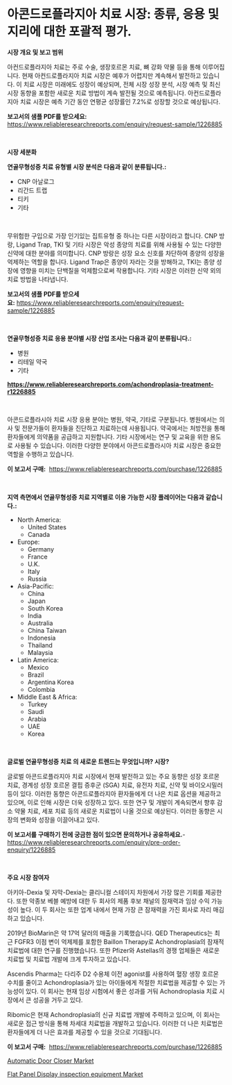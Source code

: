 <p><h1>아콘드로플라지아 치료 시장: 종류, 응용 및 지리에 대한 포괄적 평가.</h1></p><p><strong>시장 개요 및 보고 범위</strong></p>
<p><p>아컨드로플라지아 치료는 주로 수술, 생장호르몬 치료, 뼈 강화 약물 등을 통해 이루어집니다. 현재 아컨드로플라지아 치료 시장은 예후가 어렵지만 계속해서 발전하고 있습니다. 이 치료 시장은 미래에도 성장이 예상되며, 전체 시장 성장 분석, 시장 예측 및 최신 시장 동향을 포함한 새로운 치료 방법이 계속 발전될 것으로 예측됩니다. 아컨드로플라지아 치료 시장은 예측 기간 동안 연평균 성장률인 7.2%로 성장할 것으로 예상됩니다.</p></p>
<p><strong>보고서의 샘플 PDF를 받으세요:</strong> <a href="https://www.reliableresearchreports.com/enquiry/request-sample/1226885">https://www.reliableresearchreports.com/enquiry/request-sample/1226885</a></p>
<p>&nbsp;</p>
<p><strong>시장 세분화</strong></p>
<p><strong>연골무형성증 치료 유형별 시장 분석은 다음과 같이 분류됩니다.:</strong></p>
<p><ul><li>CNP 아날로그</li><li>리간드 트랩</li><li>티키</li><li>기타</li></ul></p>
<p>&nbsp;</p>
<p><p>무위험한 구입으로 가장 인기있는 집트유형 중 하나는 다른 시장이라고 합니다. CNP 방랑, Ligand Trap, TKI 및 기타 시장은 악성 종양의 치료를 위해 사용될 수 있는 다양한 신약에 대한 분야를 의미합니다. CNP 방랑은 성장 요소 신호를 차단하여 종양의 성장을 억제하는 역할을 합니다. Ligand Trap은 종양이 자라는 것을 방해하고, TKI는 종양 성장에 영향을 미치는 단백질을 억제함으로써 작용합니다. 기타 시장은 이러한 신약 외의 치료 방법을 나타냅니다.</p></p>
<p><strong>보고서의 샘플 PDF를 받으세요:</strong>&nbsp;<a href="https://www.reliableresearchreports.com/enquiry/request-sample/1226885">https://www.reliableresearchreports.com/enquiry/request-sample/1226885</a></p>
<p>&nbsp;</p>
<p><strong> 연골무형성증 치료 응용 분야별 시장 산업 조사는 다음과 같이 분류됩니다.:</strong></p>
<p><ul><li>병원</li><li>리테일 약국</li><li>기타</li></ul></p>
<p><strong><a href="https://www.reliableresearchreports.com/achondroplasia-treatment-r1226885">https://www.reliableresearchreports.com/achondroplasia-treatment-r1226885</a></strong></p>
<p>&nbsp;</p>
<p><p>아콘드로플라시아 치료 시장 응용 분야는 병원, 약국, 기타로 구분됩니다. 병원에서는 의사 및 전문가들이 환자들을 진단하고 치료하는데 사용됩니다. 약국에서는 처방전을 통해 환자들에게 의약품을 공급하고 지원합니다. 기타 시장에서는 연구 및 교육을 위한 용도로 사용될 수 있습니다. 이러한 다양한 분야에서 아콘드로플라시아 치료 시장은 중요한 역할을 수행하고 있습니다.</p></p>
<p><strong>이 보고서 구매:</strong>&nbsp; <a href="https://www.reliableresearchreports.com/purchase/1226885">https://www.reliableresearchreports.com/purchase/1226885</a></p>
<p>&nbsp;</p>
<p><strong>지역 측면에서 연골무형성증 치료 지역별로 이용 가능한 시장 플레이어는 다음과 같습니다.:</strong></p>
<p><ul>
    <li>
        North America:
        <ul>
            <li>United States</li>
            <li>Canada</li>
        </ul>
    </li>
    <li>
        Europe:
        <ul>
            <li>Germany</li>
            <li>France</li>
            <li>U.K.</li>
            <li>Italy</li>
            <li>Russia</li>
        </ul>
    </li>
    <li>
        Asia-Pacific:
        <ul>
            <li>China</li>
            <li>Japan</li>
            <li>South Korea</li>
            <li>India</li>
            <li>Australia</li>
            <li>China Taiwan</li>
            <li>Indonesia</li>
            <li>Thailand</li>
            <li>Malaysia</li>
        </ul>
    </li>
    <li>
        Latin America:
        <ul>
            <li>Mexico</li>
            <li>Brazil</li>
            <li>Argentina Korea</li>
            <li>Colombia</li>
        </ul>
    </li>
    <li>
        Middle East & Africa:
        <ul>
            <li>Turkey</li>
            <li>Saudi</li>
            <li>Arabia</li>
            <li>UAE</li>
            <li>Korea</li>
        </ul>
    </li>
    </ul></p>
<p>&nbsp;</p>
<p><strong>글로벌 연골무형성증 치료 의 새로운 트렌드는 무엇입니까? 시장?</strong></p>
<p><p>글로벌 아콘드로플라지아 치료 시장에서 현재 발전하고 있는 주요 동향은 성장 호르몬 치료, 경계성 성장 호르몬 결핍 증후군 (SGA) 치료, 유전자 치료, 신약 및 바이오시밀러 등이 있다. 이러한 동향은 아콘드로플라지아 환자들에게 더 나은 치료 옵션을 제공하고 있으며, 이로 인해 시장은 더욱 성장하고 있다. 또한 연구 및 개발이 계속되면서 향후 감소 약물 치료, 세포 치료 등의 새로운 치료법이 나올 것으로 예상된다. 이러한 동향은 시장의 변화와 성장을 이끌어내고 있다.</p></p>
<p><strong>이 보고서를 구매하기 전에 궁금한 점이 있으면 문의하거나 공유하세요.</strong>- <a href="https://www.reliableresearchreports.com/enquiry/pre-order-enquiry/1226885">https://www.reliableresearchreports.com/enquiry/pre-order-enquiry/1226885</a></p>
<p>&nbsp;</p>
<p><strong>주요 시장 참여자</strong></p>
<p><p>아키아-Dexia 및 자막-Dexia는 클리니컬 스테이지 차원에서 가장 많은 기회를 제공한다. 또한 악종보 베블 예방에 대한 두 회사의 제품 후보 채널의 잠재력과 임상 수익 가능성이 높다. 이 두 회사는 또한 업계 내에서 현재 가장 큰 잠재력을 가진 회사로 자리 매김하고 있습니다.</p><p>2019년 BioMarin은 약 17억 달러의 매출을 기록했습니다. QED Therapeutics는 최근 FGFR3 이점 변이 억제제를 포함한 Baillon Therapy로 Achondroplasia의 잠재적 치료법에 대한 연구를 진행했습니다. 또한 Pfizer와 Astellas의 경쟁 업체들은 새로운 치료법 및 치료법 개발에 크게 투자하고 있습니다.</p><p>Ascendis Pharma는 다리주 D2 수용체 이전 agonist를 사용하여 혈장 생장 호르몬 수치를 줄이고 Achondroplasia가 있는 아이들에게 적절한 치료법을 제공할 수 있는 가능성이 있다. 이 회사는 현재 임상 시험에서 좋은 성과를 거둬 Achondroplasia 치료 시장에서 큰 성공을 거두고 있다.</p><p>Ribomic은 현재 Achondroplasia의 신규 치료법 개발에 주력하고 있으며, 이 회사는 새로운 접근 방식을 통해 차세대 치료법을 개발하고 있습니다. 이러한 더 나은 치료법은 환자들에게 더 나은 효과를 제공할 수 있을 것으로 기대됩니다.</p></p>
<p><strong>이 보고서 구매:</strong>&nbsp;&nbsp;<a href="https://www.reliableresearchreports.com/purchase/1226885">https://www.reliableresearchreports.com/purchase/1226885</a></p>
<p><p><a href="https://github.com/jerrycopelandthomaswsqd8q/Market-Research-Report-List-2/blob/main/automatic-door-closer-market.md">Automatic Door Closer Market</a></p><p><a href="https://github.com/brenzgnarento/Market-Research-Report-List-2/blob/main/flat-panel-display-inspection-equipment-market.md">Flat Panel Display inspection equipment Market</a></p></p>